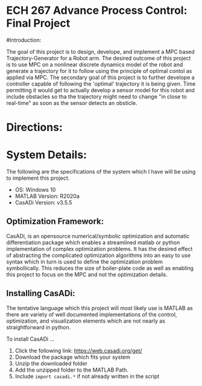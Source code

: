 # ECH 267 Advance Process Control: Final Project 

#Introduction: 

The goal of this project is to design, develope, and implement a MPC based Trajectory-Generator for a Robot arm. The desired outcome of this project is to use MPC on a nonlinear discrete dynamics model of the robot and generate a trajectory for it to follow using the principle of optimal contol as applied via MPC. The secondary goal of this project is to further develope a controller capable of following the 'optimal' trajectory it is being given. Time permitting it would get to actually develop a sensor model for this robot and include obstacles so tha the trajectory might need to change "in close to real-time" as soon as the sensor detects an obsticle. 

# Directions: 



# System Details: 
The following are the specifications of the system which I have will be using to implement this project. 

* OS: Windows 10 
* MATLAB Version: R2020a  
* CasADi Version: v3.5.5


## Optimization Framework: 

CasADi, is an opensource numerical/symbolic optimization and automatic differentiation package which enables a streamlined matlab or python implementation of complex optimization problems. It has the desired effect of abstracting the complicated optimization algorithms into an easy to use syntax which in turn is used to define the optimization problem symbollically. This reduces the size of boiler-plate code as well as enabling this project to focus on the MPC and not the optimization details. 

## Installing CasADi:

The tentative language which this project will most likely use is MATLAB as there are variety of well documented implementations of the control, optimization, and visualization elements which are not nearly as straightforward in python. 

To install CasADi ... 
1. Click the following link: https://web.casadi.org/get/
2. Download the package which fits your system 
3. Unzip the downloaded folder 
4. Add the unzipped folder to the MATLAB Path. 
5. Include `import casadi.*` if not already written in the script





